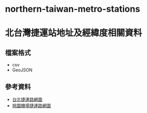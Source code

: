 northern-taiwan-metro-stations
==============================

# 北台灣捷運站地址及經緯度相關資料

## 檔案格式
- csv
- GeoJSON

## 參考資料
- [台北捷運路網圖](https://www.metro.taipei/ct.asp?xItem=78479152&CtNode=70089&mp=122035)
- [桃園機場捷運路網圖](https://www.tymetro.com.tw/tymetro-new/tw/_pages/travel-guide/road.html)
